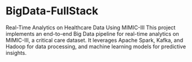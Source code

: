 # BigData-FullStack
Real-Time Analytics on Healthcare Data Using MIMIC-III This project implements an end-to-end Big Data pipeline for real-time analytics on MIMIC-III, a critical care dataset. It leverages Apache Spark, Kafka, and Hadoop for data processing, and machine learning models for predictive insights.

